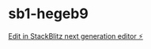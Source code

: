# sb1-hegeb9

[Edit in StackBlitz next generation editor ⚡️](https://stackblitz.com/~/github.com/LiThiuMElectro/sb1-hegeb9)